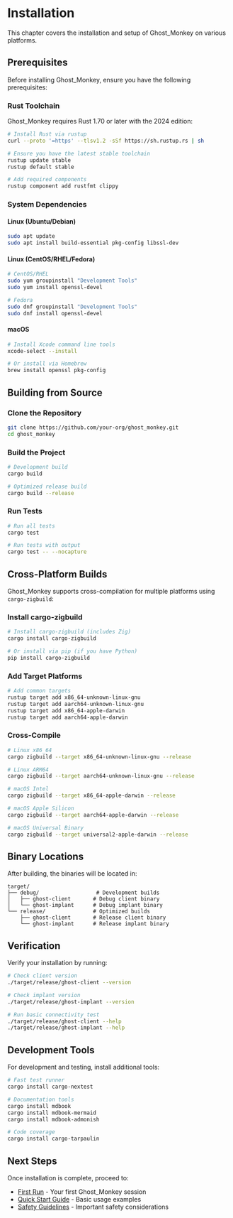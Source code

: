 # Installation

This chapter covers the installation and setup of Ghost_Monkey on various platforms.

## Prerequisites

Before installing Ghost_Monkey, ensure you have the following prerequisites:

### Rust Toolchain

Ghost_Monkey requires Rust 1.70 or later with the 2024 edition:

```bash
# Install Rust via rustup
curl --proto '=https' --tlsv1.2 -sSf https://sh.rustup.rs | sh

# Ensure you have the latest stable toolchain
rustup update stable
rustup default stable

# Add required components
rustup component add rustfmt clippy
```

### System Dependencies

#### Linux (Ubuntu/Debian)

```bash
sudo apt update
sudo apt install build-essential pkg-config libssl-dev
```

#### Linux (CentOS/RHEL/Fedora)

```bash
# CentOS/RHEL
sudo yum groupinstall "Development Tools"
sudo yum install openssl-devel

# Fedora
sudo dnf groupinstall "Development Tools"
sudo dnf install openssl-devel
```

#### macOS

```bash
# Install Xcode command line tools
xcode-select --install

# Or install via Homebrew
brew install openssl pkg-config
```

## Building from Source

### Clone the Repository

```bash
git clone https://github.com/your-org/ghost_monkey.git
cd ghost_monkey
```

### Build the Project

```bash
# Development build
cargo build

# Optimized release build
cargo build --release
```

### Run Tests

```bash
# Run all tests
cargo test

# Run tests with output
cargo test -- --nocapture
```

## Cross-Platform Builds

Ghost_Monkey supports cross-compilation for multiple platforms using `cargo-zigbuild`:

### Install cargo-zigbuild

```bash
# Install cargo-zigbuild (includes Zig)
cargo install cargo-zigbuild

# Or install via pip (if you have Python)
pip install cargo-zigbuild
```

### Add Target Platforms

```bash
# Add common targets
rustup target add x86_64-unknown-linux-gnu
rustup target add aarch64-unknown-linux-gnu
rustup target add x86_64-apple-darwin
rustup target add aarch64-apple-darwin
```

### Cross-Compile

```bash
# Linux x86_64
cargo zigbuild --target x86_64-unknown-linux-gnu --release

# Linux ARM64
cargo zigbuild --target aarch64-unknown-linux-gnu --release

# macOS Intel
cargo zigbuild --target x86_64-apple-darwin --release

# macOS Apple Silicon
cargo zigbuild --target aarch64-apple-darwin --release

# macOS Universal Binary
cargo zigbuild --target universal2-apple-darwin --release
```

## Binary Locations

After building, the binaries will be located in:

```
target/
├── debug/                  # Development builds
│   ├── ghost-client       # Debug client binary
│   └── ghost-implant      # Debug implant binary
└── release/               # Optimized builds
    ├── ghost-client       # Release client binary
    └── ghost-implant      # Release implant binary
```

## Verification

Verify your installation by running:

```bash
# Check client version
./target/release/ghost-client --version

# Check implant version
./target/release/ghost-implant --version

# Run basic connectivity test
./target/release/ghost-client --help
./target/release/ghost-implant --help
```

## Development Tools

For development and testing, install additional tools:

```bash
# Fast test runner
cargo install cargo-nextest

# Documentation tools
cargo install mdbook
cargo install mdbook-mermaid
cargo install mdbook-admonish

# Code coverage
cargo install cargo-tarpaulin
```

## Next Steps

Once installation is complete, proceed to:

- [First Run](first-run.md) - Your first Ghost_Monkey session
- [Quick Start Guide](quick-start.md) - Basic usage examples
- [Safety Guidelines](safety-guidelines.md) - Important safety considerations
